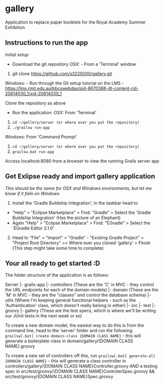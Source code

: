 # gallery
Application to replace paper booklets for the Royal Academy Summer Exhibition

## Instructions to run the app

*Initial setup*
- Download the git repository
*OSX:* - From a 'Terminal' window
1. git clone https://github.com/s3229200/gallery.git

*Windows:* - Run through the Git setup tutorial on the LMS - https://lms.rmit.edu.au/bbcswebdav/pid-8670388-dt-content-rid-20814030_1/xid-20814030_1

Clone the repository  as above

- Run the application:
*OSX:* From 'Terminal'
1. `cd ~/gallery/server (or where ever you put the repository)`
2. `./grailsw run-app`

*Windows:* From 'Command Prompt'
1. `cd ~/gallery/server (or where ever you put the repository)`
2. `grailsw.bat run-app`

Access localhost:8080 from a browser to view the running Grails server app


## Get Exlipse ready and import gallery application
*This should be the same for OSX and Windows environments, but let me know if it fails on Windows*
1. Install the 'Gradle Buildship Integration', in the taskbar head to
- "Help" > "Eclipse Marketplace" > Find: "Gradle" > Select the 'Gradle Buildship Integration' (Has the picture of an Elephant)
- Again "Help" > "Eclipse Marketplace" > Find: "EGradle" > Select the 'EGradle Editor 2.1.0'
2. Head to "File" > "Import" > "Gradle" - "Existing Gradle Project" > "Project Root Directory" == Where ever you cloned 'gallery' > Finish (This step might take some time to complete)


## Your all ready to get started :D
The folder structure of the application is as follows:

Server
|- grails-app
   |- controllers (These are the 'C' in MVC - they control the URL endpoints for each of the domain models)
   |- domain (These are the 'M' in MVC - they are the "classes" and control the database schema)
   |- utils (Where I'm keeping general functional helpers - such as the 'Authentication' class, which doesn't really belong in either)
|- src
    |- test
        |- groovy
            |- gallery (These are the test specs, which is where we'll be writing our JUnit tests in the next week or so)

To create a new domain model, the easiest way to do this is from the command line, head to the 'server' folder and run the following `grailsw[.bat] create-domain-class {DOMAIN CLASS NAME}` - this will generate a boilerplate class in domain/gallery/{DOMAIN CLASS NAME}.groovy

To create a new set of controllers off this, run `grailsw[.bat] generate-all {DOMAIN CLASS NAME}` - this will generate a class controller in controllers/gallery/{DOMAIN CLASS NAME}Controller.groovy *AND* a testing spec in src/test/groovy/{DOMAIN CLASS NAME}ControlerSpec.groovy && src/test/groovy/{DOMAIN CLASS NAME}Spec.groovy